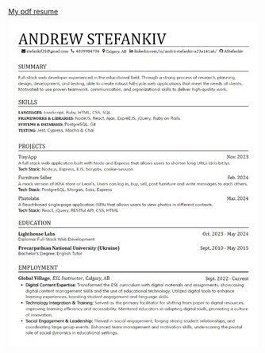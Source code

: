 [My pdf resume](https://github.com/AStefankiv/Resume/blob/master/Resume%20-%20Andrew.pdf)

![Resume Image](/media/resume.jpg "Resume picture")